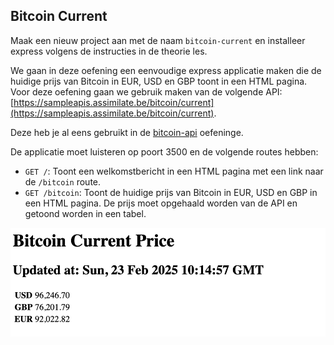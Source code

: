 ## Bitcoin Current

Maak een nieuw project aan met de naam `bitcoin-current` en installeer express volgens de instructies in de theorie les.

We gaan in deze oefening een eenvoudige express applicatie maken die de huidige prijs van Bitcoin in EUR, USD en GBP toont in een HTML pagina. Voor deze oefening gaan we gebruik maken van de volgende API: [https://sampleapis.assimilate.be/bitcoin/current](https://sampleapis.assimilate.be/bitcoin/current). 

Deze heb je al eens gebruikt in de [bitcoin-api](../../node-typescript/bitcoin-api/README.md) oefeninge.

De applicatie moet luisteren op poort 3500 en de volgende routes hebben:

- `GET /`: Toont een welkomstbericht in een HTML pagina met een link naar de `/bitcoin` route.
- `GET /bitcoin`: Toont de huidige prijs van Bitcoin in EUR, USD en GBP in een HTML pagina. De prijs moet opgehaald worden van de API en getoond worden in een tabel. 

![](screenshot.png)